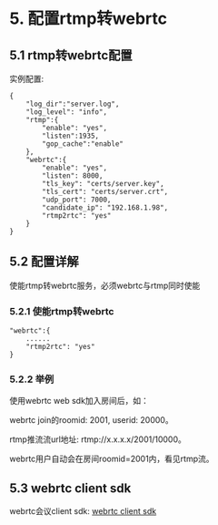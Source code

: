 # 5. 配置rtmp转webrtc
## 5.1 rtmp转webrtc配置
实例配置:
```markup
{
    "log_dir":"server.log",
    "log_level": "info",
    "rtmp":{
        "enable": "yes",
        "listen":1935,
        "gop_cache":"enable"
    },
    "webrtc":{
        "enable": "yes",
        "listen": 8000,
        "tls_key": "certs/server.key",
        "tls_cert": "certs/server.crt",
        "udp_port": 7000,
        "candidate_ip": "192.168.1.98",
        "rtmp2rtc": "yes"
    }
}
```

## 5.2 配置详解
使能rtmp转webrtc服务，必须webrtc与rtmp同时使能

### 5.2.1 使能rtmp转webrtc
```markup
"webrtc":{
    ......
    "rtmp2rtc": "yes"
}
```

### 5.2.2 举例
使用webrtc web sdk加入房间后，如：

webrtc join的roomid: 2001, userid: 20000。

rtmp推流流url地址: rtmp://x.x.x.x/2001/10000。

webrtc用户自动会在房间roomid=2001内，看见rtmp流。

## 5.3 webrtc client sdk
webrtc会议client sdk: [webrtc client sdk](https://github.com/runner365/webrtc-client-sdk)